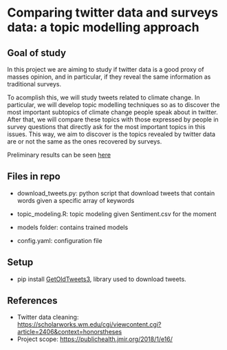 # Comparing twitter data and surveys data: a topic modelling approach

## Goal of study

In this project we are aiming to study if twitter data is a good proxy of masses opinion, and in particular, if they reveal the same information as traditional surveys.

To acomplish this, we will study tweets related to climate change. In particular, we will develop topic modelling techniques so as to discover the most important subtopics of climate change people speak about in twitter. After that, we will compare these topics with those expressed by people in survey questions that directly ask for the most important topics in this issues. This way, we aim to discover is the topics revealed by twitter data are or not the same as the ones recovered by surveys.

Preliminary results can be seen [here](https://docs.google.com/document/d/1NvOWnngMwzfGeFFaSJ-vzFFmbpmuBK5nRDoR7XXlWgM/edit?usp=sharing)


## Files in repo

- download_tweets.py: python script that download tweets that contain words given a specific array of keywords

- topic_modeling.R: topic modeling given Sentiment.csv for the moment
- models folder: contains trained models

- config.yaml: configuration file


## Setup
- pip install [GetOldTweets3](https://github.com/Mottl/GetOldTweets3), library used to download tweets.

## References
- Twitter data cleaning: https://scholarworks.wm.edu/cgi/viewcontent.cgi?article=2406&context=honorstheses
- Project scope: https://publichealth.jmir.org/2018/1/e16/
